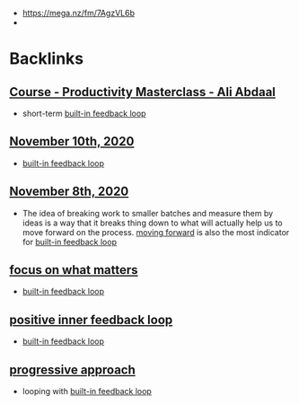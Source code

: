- https://mega.nz/fm/7AgzVL6b
- 

# Backlinks
## [Course - Productivity Masterclass - Ali Abdaal](<Course - Productivity Masterclass - Ali Abdaal.md>)
- short-term [built-in feedback loop](<built-in feedback loop.md>)

## [November 10th, 2020](<November 10th, 2020.md>)
- [built-in feedback loop](<built-in feedback loop.md>)

## [November 8th, 2020](<November 8th, 2020.md>)
- The idea of breaking work to smaller batches and measure them by ideas is a way that it breaks thing down to what will actually help us to move forward on the process. [moving forward](<moving forward.md>) is also the most indicator for [built-in feedback loop](<built-in feedback loop.md>)

## [focus on what matters](<focus on what matters.md>)
- [built-in feedback loop](<built-in feedback loop.md>)

## [positive inner feedback loop](<positive inner feedback loop.md>)
- [built-in feedback loop](<built-in feedback loop.md>)

## [progressive approach](<progressive approach.md>)
- looping with [built-in feedback loop](<built-in feedback loop.md>)

